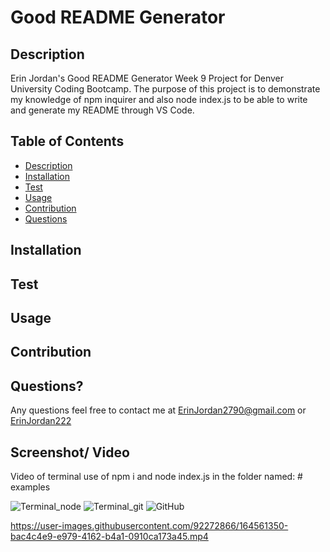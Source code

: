 # Good README Generator

## Description
Erin Jordan's Good README Generator Week 9 Project for Denver University Coding Bootcamp. 
The purpose of this project is to demonstrate my knowledge of npm inquirer and also node index.js to be able to write and generate my README through VS Code.

## Table of Contents
* [Description](#description)
* [Installation](#installation)
* [Test](#test)
* [Usage](#usage)
* [Contribution](#contribution)
* [Questions](#questions)

## Installation

## Test

## Usage

## Contribution

## Questions?
Any questions feel free to contact me at <a href="https://erinjordan2790@gmail.com">ErinJordan2790@gmail.com</a> or
<a href="https://github.com/ErinJordan222">ErinJordan222</a>

## Screenshot/ Video

Video of terminal use of npm i and node index.js in the folder named: # examples

![Terminal_node](https://user-images.githubusercontent.com/92272866/164561074-051f8d5a-87ac-4c63-9593-2b77d3ed847f.png)
![Terminal_git](https://user-images.githubusercontent.com/92272866/164561085-dd4a66e2-3816-4969-96e3-88e4002fc003.png)
![GitHub](https://user-images.githubusercontent.com/92272866/164561101-f14aeaca-0e75-466a-8929-60e22abfd6e2.png)


https://user-images.githubusercontent.com/92272866/164561350-bac4c4e9-e979-4162-b4a1-0910ca173a45.mp4

